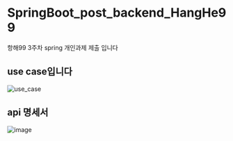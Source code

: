 # SpringBoot_post_backend_HangHe99
항해99 3주차 spring 개인과제 제출 입니다

use case입니다
----------------
![use_case](https://user-images.githubusercontent.com/113455892/193473426-54054c84-e69d-4c84-b351-5383bcc0eaa4.JPG)


api 명세서
----------
![image](https://user-images.githubusercontent.com/113455892/193471274-eb4775d5-ea5e-4772-a8ec-98a5a49b3150.png)

